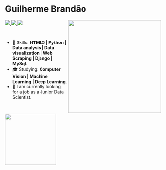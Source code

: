 # Guilherme Brandão

<img align="right" width="300px" src="./bio-image.svg" />

<p align="left">
  <a href="mailto:guilhermebranddao@gmail.com">
    <img src="https://img.shields.io/badge/-guilhermebranddao@gmail.com-6633cc?style=flat-square&logo=Gmail&logoColor=white&link=mailto:guilhermebranddao@gmail.com" />
  </a>
  
  <a href="https://www.linkedin.com/in/guilherme-brandao-">
    <img src="https://img.shields.io/badge/-Guilherme%20Brand%C3%A3o-6633cc?style=flat-square&logo=Linkedin&logoColor=white&link=https://www.linkedin.com/in/guilherme-brandao-" />
  </a>

  <a href="https://github.com/GuilhermeBranddao/?tab=follow">
    <img src="https://img.shields.io/github/followers/GuilhermeBranddao?label=Follow&style=social" />
  </a>
</p>

<br>

- :rocket: Skills: <strong>HTML5 | Python | Data analysis | Data visualization | Web Scraping | Django | MySql.</strong>
- :mortar_board: Studying: <strong>Computer Vision | Machine Learning | Deep Learning</strong>.
- :briefcase: I am currently looking for a job as a Junior Data Scientist.

<br>

<img
  align="left"
  height="165"
  src="https://github-readme-stats.vercel.app/api username=GuilhermeBranddao&count_private=true&show_icons=true&custom_title=GitHub%20Status&hide=issues&title_color=6633cc&icon_color=f7df1e&bg_color=ffffff00&text_color=7159c1&hide_border=true"
/>
